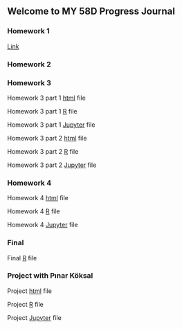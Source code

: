 ## Welcome to MY 58D Progress Journal



### Homework 1

[Link](https://moodle.boun.edu.tr)

### Homework 2
### Homework 3

Homework 3 part 1 [html](hw3_part1/hw3_1.html) file

Homework 3 part 1 [R](hhw3_part1/hw3_1.R) file

Homework 3 part 1 [Jupyter](hw3_part1/hw3_1.ipynb) file

Homework 3 part 2 [html](hw3_part2/hw3_2.html) file

Homework 3 part 2 [R](hw3_part2/hw3_2.R) file

Homework 3 part 2 [Jupyter](hw3_part2/hw3_2.ipynb) file

### Homework 4

Homework 4 [html](hw4/hw4.html) file

Homework 4 [R](hw4/HW4.R) file

Homework 4 [Jupyter](hw4/hw4.ipynb) file

### Final

Final [R](final/ETM58Dfinal.R) file

### Project with Pınar Köksal

Project [html](Project/Proje.html) file

Project [R](Project/proje12062022.R) file

Project [Jupyter](Project/Proje.ipynb) file


